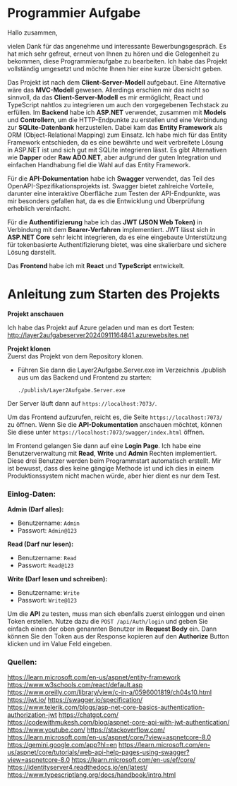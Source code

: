 # Programmier Aufgabe

Hallo zusammen,

vielen Dank für das angenehme und interessante Bewerbungsgespräch. Es hat mich sehr gefreut, erneut von Ihnen zu hören und die Gelegenheit zu bekommen, diese Programmieraufgabe zu bearbeiten. Ich habe das Projekt vollständig umgesetzt und möchte Ihnen hier eine kurze Übersicht geben.

Das Projekt ist nach dem **Client-Server-Modell** aufgebaut. Eine Alternative wäre das **MVC-Modell** gewesen. Allerdings erschien mir das nicht so sinnvoll, da das **Client-Server-Modell** es mir ermöglicht, React und TypeScript nahtlos zu integrieren um auch den vorgegebenen Techstack zu erfüllen. Im **Backend** habe ich **ASP.NET** verwendet, zusammen mit **Models** und **Controllern**, um die HTTP-Endpunkte zu erstellen und eine Verbindung zur **SQLite-Datenbank** herzustellen. Dabei kam das **Entity Framework** als ORM (Object-Relational Mapping) zum Einsatz. Ich habe mich für das Entity Framework entschieden, da es eine bewährte und weit verbreitete Lösung in ASP.NET ist und sich gut mit SQLite integrieren lässt. Es gibt Alternativen wie **Dapper** oder **Raw ADO.NET**, aber aufgrund der guten Integration und einfachen Handhabung fiel die Wahl auf das Entity Framework.

Für die **API-Dokumentation** habe ich **Swagger** verwendet, das Teil des OpenAPI-Spezifikationsprojekts ist. Swagger bietet zahlreiche Vorteile, darunter eine interaktive Oberfläche zum Testen der API-Endpunkte, was mir besonders gefallen hat, da es die Entwicklung und Überprüfung erheblich vereinfacht.

Für die **Authentifizierung** habe ich das **JWT (JSON Web Token)** in Verbindung mit dem **Bearer-Verfahren** implementiert. JWT lässt sich in **ASP.NET Core** sehr leicht integrieren, da es eine eingebaute Unterstützung für tokenbasierte Authentifizierung bietet, was eine skalierbare und sichere Lösung darstellt.

Das **Frontend** habe ich mit **React** und **TypeScript** entwickelt.

# Anleitung zum Starten des Projekts

**Projekt anschauen**  

Ich habe das Projekt auf Azure geladen und man es dort Testen: http://layer2aufgabeserver20240911164841.azurewebsites.net

**Projekt klonen**  
   Zuerst das Projekt von dem Repository klonen.

- Führen Sie dann die Layer2Aufgabe.Server.exe im Verzeichnis ./publish aus um das Backend und Frontend zu starten:
     ```
     ./publish/Layer2Aufgabe.Server.exe
     ```

Der Server läuft dann auf `https://localhost:7073/`.

Um das Frontend aufzurufen, reicht es, die Seite `https://localhost:7073/` zu öffnen. Wenn Sie die **API-Dokumentation** anschauen möchtet, können Sie diese unter `https://localhost:7073/swagger/index.html` öffnen.

Im Frontend gelangen Sie dann auf eine **Login Page**. Ich habe eine Benutzerverwaltung mit **Read**, **Write** und **Admin** Rechten implementiert. Diese drei Benutzer werden beim Programmstart automatisch erstellt. Mir ist bewusst, dass dies keine gängige Methode ist und ich dies in einem Produktionssystem nicht machen würde, aber hier dient es nur dem Test.

### Einlog-Daten:

**Admin (Darf alles):**
- Benutzername: `Admin`
- Passwort: `Admin@123`

**Read (Darf nur lesen):**
- Benutzername: `Read`
- Passwort: `Read@123`

**Write (Darf lesen und schreiben):**
- Benutzername: `Write`
- Passwort: `Write@123`

Um die **API** zu testen, muss man sich ebenfalls zuerst einloggen und einen Token erstellen. Nutze dazu die `POST /api/Auth/login` und geben Sie einfach einen der oben genannten Benutzer im **Request Body** ein. Dann können Sie den Token aus der Response kopieren auf den **Authorize** Button klicken und im Value Feld eingeben.


### Quellen:
https://learn.microsoft.com/en-us/aspnet/entity-framework
https://www.w3schools.com/react/default.asp
https://www.oreilly.com/library/view/c-in-a/0596001819/ch04s10.html
https://jwt.io/
https://swagger.io/specification/
https://www.telerik.com/blogs/asp-net-core-basics-authentication-authorization-jwt
https://chatgpt.com/
https://codewithmukesh.com/blog/aspnet-core-api-with-jwt-authentication/
https://www.youtube.com/
https://stackoverflow.com/
https://learn.microsoft.com/en-us/aspnet/core/?view=aspnetcore-8.0
https://gemini.google.com/app?hl=en
https://learn.microsoft.com/en-us/aspnet/core/tutorials/web-api-help-pages-using-swagger?view=aspnetcore-8.0
https://learn.microsoft.com/en-us/ef/core/
https://identityserver4.readthedocs.io/en/latest/
https://www.typescriptlang.org/docs/handbook/intro.html
